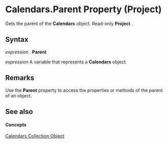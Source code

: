 
# Calendars.Parent Property (Project)

Gets the parent of the  **Calendars** object. Read-only **Project** .


## Syntax

 _expression_ . **Parent**

 _expression_ A variable that represents a **Calendars** object.


## Remarks

Use the  **Parent** property to access the properties or methods of the parent of an object.


## See also


#### Concepts


[Calendars Collection Object](a96c7b96-f0ab-5ec3-3d16-facea61b8ee5.md)
